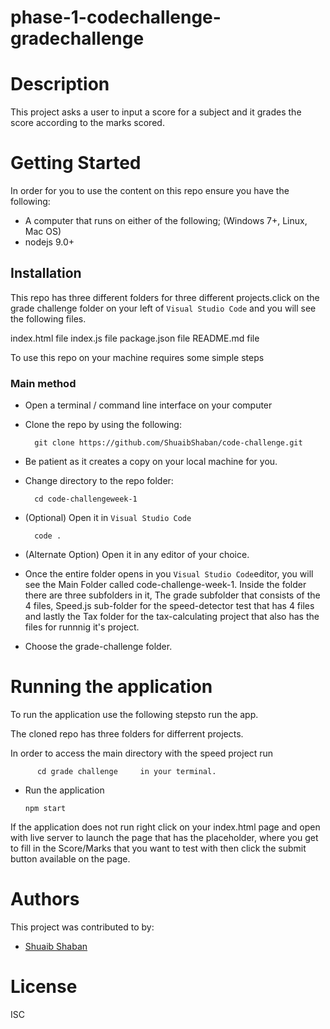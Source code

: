 # phase-1-codechallenge-gradechallenge

# Description

This project asks a user to input a score for a subject and it grades the score according to the marks scored.

# Getting Started
In order for you to use the content on this repo ensure you have the following:

- A computer that runs on either of the following; (Windows 7+, Linux, Mac OS)
- nodejs 9.0+

## Installation


This repo has three different folders for three different projects.click on the grade challenge folder on your left of  ``Visual Studio Code`` and you will see the following files.

index.html file
index.js file
package.json file
README.md file

To use this repo on your machine requires some simple steps

### Main method

- Open a terminal / command line interface on your computer
- Clone the repo by using the following:

        git clone https://github.com/ShuaibShaban/code-challenge.git

- Be patient as it creates a copy on your local machine for you.
- Change directory to the repo folder:

        cd code-challengeweek-1

- (Optional) Open it in ``Visual Studio Code``

        code .

- (Alternate Option) Open it in any editor of your choice.
- Once the entire folder opens in you ``Visual Studio Code``editor, you will see the Main Folder called code-challenge-week-1. Inside the folder there are three subfolders in it, The grade subfolder that consists of the 4 files, Speed.js sub-folder for the speed-detector test that has 4 files and lastly the Tax folder for the tax-calculating project that also has the files for runnnig it's project.
- Choose the grade-challenge folder.


# Running the application

To run the application use the following stepsto run the app.

The cloned repo has three folders for differrent projects. 

In order to access the main directory with the speed project  run  

          cd grade challenge     in your terminal.

- Run the application

      npm start

If the application does not run right click on your index.html page and open with live server to launch the page that has the placeholder, where you get to fill in the Score/Marks that you want to test with then click the submit button available on the page. 

# Authors
This project was contributed to by:
- [Shuaib Shaban](https://github.com/ShuaibShaban/)

# License
ISC
